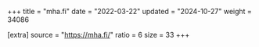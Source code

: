 +++
title = "mha.fi"
date = "2022-03-22"
updated = "2024-10-27"
weight = 34086

[extra]
source = "https://mha.fi/"
ratio = 6
size = 33
+++
